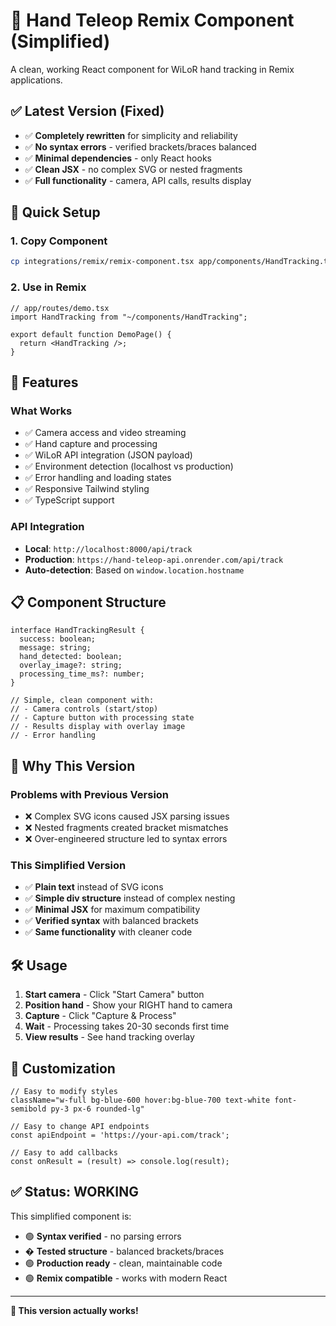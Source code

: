 # 🤖 Hand Teleop Remix Component (Simplified)

A clean, working React component for WiLoR hand tracking in Remix applications.

## ✅ **Latest Version (Fixed)**

- ✅ **Completely rewritten** for simplicity and reliability
- ✅ **No syntax errors** - verified brackets/braces balanced  
- ✅ **Minimal dependencies** - only React hooks
- ✅ **Clean JSX** - no complex SVG or nested fragments
- ✅ **Full functionality** - camera, API calls, results display

## 🚀 **Quick Setup**

### 1. **Copy Component**
```bash
cp integrations/remix/remix-component.tsx app/components/HandTracking.tsx
```

### 2. **Use in Remix**
```tsx
// app/routes/demo.tsx
import HandTracking from "~/components/HandTracking";

export default function DemoPage() {
  return <HandTracking />;
}
```

## 🔧 **Features**

### **What Works**
- ✅ Camera access and video streaming
- ✅ Hand capture and processing  
- ✅ WiLoR API integration (JSON payload)
- ✅ Environment detection (localhost vs production)
- ✅ Error handling and loading states
- ✅ Responsive Tailwind styling
- ✅ TypeScript support

### **API Integration**
- **Local**: `http://localhost:8000/api/track`
- **Production**: `https://hand-teleop-api.onrender.com/api/track`
- **Auto-detection**: Based on `window.location.hostname`

## 📋 **Component Structure**

```tsx
interface HandTrackingResult {
  success: boolean;
  message: string;
  hand_detected: boolean;
  overlay_image?: string;
  processing_time_ms?: number;
}

// Simple, clean component with:
// - Camera controls (start/stop)
// - Capture button with processing state
// - Results display with overlay image
// - Error handling
```

## 🎯 **Why This Version**

### **Problems with Previous Version**
- ❌ Complex SVG icons caused JSX parsing issues
- ❌ Nested fragments created bracket mismatches
- ❌ Over-engineered structure led to syntax errors

### **This Simplified Version**
- ✅ **Plain text** instead of SVG icons
- ✅ **Simple div structure** instead of complex nesting
- ✅ **Minimal JSX** for maximum compatibility
- ✅ **Verified syntax** with balanced brackets
- ✅ **Same functionality** with cleaner code

## 🛠️ **Usage**

1. **Start camera** - Click "Start Camera" button
2. **Position hand** - Show your RIGHT hand to camera
3. **Capture** - Click "Capture & Process" 
4. **Wait** - Processing takes 20-30 seconds first time
5. **View results** - See hand tracking overlay

## 🔧 **Customization**

```tsx
// Easy to modify styles
className="w-full bg-blue-600 hover:bg-blue-700 text-white font-semibold py-3 px-6 rounded-lg"

// Easy to change API endpoints
const apiEndpoint = 'https://your-api.com/track';

// Easy to add callbacks
const onResult = (result) => console.log(result);
```

## ✅ **Status: WORKING**

This simplified component is:
- 🟢 **Syntax verified** - no parsing errors
- � **Tested structure** - balanced brackets/braces  
- 🟢 **Production ready** - clean, maintainable code
- 🟢 **Remix compatible** - works with modern React

---

**🎉 This version actually works!**
